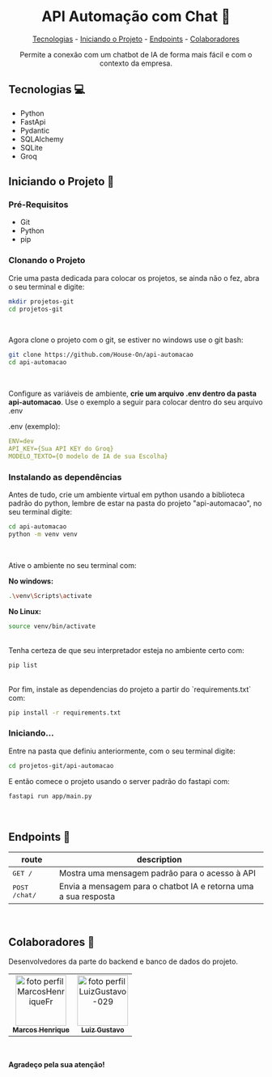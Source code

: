<h1 align="center" style="font-weight: bold">
    API Automação com Chat 💬
</h1>

<p align="center">
    <a href="#tech">Tecnologias</a> - 
    <a href="#iniciando">Iniciando o Projeto</a> -
    <a href="#endpoints">Endpoints</a> - 
    <a href="#colab">Colaboradores</a>
</p>

<p align="center">
    Permite a conexão com um chatbot de IA de forma mais fácil e com o contexto da empresa.
</p>

<h2 id="tech">Tecnologias 💻</h2>

- Python
- FastApi
- Pydantic
- SQLAlchemy
- SQLite
- Groq

<h2 id="iniciando">Iniciando o Projeto 🚀</h2>

<h3>Pré-Requisitos</h3>

- Git
- Python
- pip

<h3>Clonando o Projeto</h3>

<p>Crie uma pasta dedicada para colocar os projetos, se ainda não o fez, abra o seu terminal e digite: </p>

```bash
mkdir projetos-git
cd projetos-git
```

<br>
<p>Agora clone o projeto com o git, se estiver no windows use o git bash: </p>

```bash
git clone https://github.com/House-On/api-automacao
cd api-automacao
```

<br>
<p>
    Configure as variáveis de ambiente, <strong>crie um arquivo .env dentro da pasta api-automacao</strong>.
    Use o exemplo a seguir para colocar dentro do seu arquivo .env
</p>
.env (exemplo):

```yaml
ENV=dev
API_KEY={Sua API KEY do Groq}
MODELO_TEXTO={O modelo de IA de sua Escolha}
```

<h3>Instalando as dependências</h3>

<p>
    Antes de tudo, crie um ambiente virtual em python usando a biblioteca padrão do python, lembre de estar na pasta do projeto "api-automacao", no seu terminal digite:
</p>

```bash
cd api-automacao
python -m venv venv
```

<br>
<p>
    Ative o ambiente no seu terminal com:
</p>

<p><strong>No windows: </strong></p>

```bash
.\venv\Scripts\activate
```

<p><strong>No Linux: </strong></p>

```bash
source venv/bin/activate
```

<br>
Tenha certeza de que seu interpretador esteja no ambiente certo com:

```bash
pip list
```

<br>
Por fim, instale as dependencias do projeto a partir do `requirements.txt` com: 

```bash
pip install -r requirements.txt
```

<h3>Iniciando...</h3>

<p>
    Entre na pasta que definiu anteriormente, com o seu terminal digite: 
</p>

```bash
cd projetos-git/api-automacao
```

<p>
    E então comece o projeto usando o server padrão do fastapi com:
</p>

```bash
fastapi run app/main.py
```

<br>
<h2 id="endpoints">Endpoints 🚩</h2>

| route               | description                                          
|----------------------|-----------------------------------------------------
| <kbd>GET /</kbd> | Mostra uma mensagem padrão para o acesso à API
| <kbd>POST /chat/</kbd>|Envia a mensagem para o chatbot IA e retorna uma a sua resposta

<br>
<h2 id="colab">Colaboradores 👥</h2>

<p>Desenvolvedores da parte do backend e banco de dados do projeto.</p>

<table>
    <tr>
        <td align="center">
            <a href="https://github.com/MarcosHenriqueFr">
                <img src="https://avatars.githubusercontent.com/u/161951682?v=4" width="100px" alt="foto perfil MarcosHenriqueFr"><br>
                <sub>
                    <strong>Marcos Henrique<strong>
                </sub>
            </a>
        </td>
        <td align="center">
            <a href="https://github.com/LuizGustavo-029">
                <img src="https://avatars.githubusercontent.com/u/216095318?v=4" width="100px" alt="foto perfil LuizGustavo-029"><br>
                <sub>
                    <strong>Luiz Gustavo<strong>
                </sub>
            </a>
        </td>
    </tr>
</table>

<br>
<p><strong>Agradeço pela sua atenção!</strong></p>
